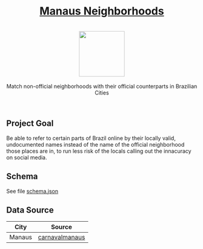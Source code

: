 <h1 align="center"><a href="https://github.com/Paguiar735/locally-valid-neighborhoods">Manaus Neighborhoods</a></h1>

<p align="center">
    <br>
  <a href="https://pixabay.com/vectors/location-map-where-way-travel-1724293/">
    <img src="https://cdn.pixabay.com/photo/2016/10/08/18/35/the-location-of-the-1724293_960_720.png" width="120px" height="120px"/>
  </a>
  <br><br>
    Match non-official neighborhoods with their official counterparts in Brazilian Cities
  <br>
</p>

<br>

## Project Goal

Be able to refer to certain parts of Brazil online by their locally valid, undocumented names instead of the name of the official neighborhood those places are in, to run less risk of the locals calling out the innacuracy on social media.

## Schema

See file [schema.json](/schema.json)

## Data Source

| City | Source |
|------|--------|
| Manaus | [carnavalmanaus](http://carnavalmanaus.no.comunidades.net/bairros-de-manaus) |
